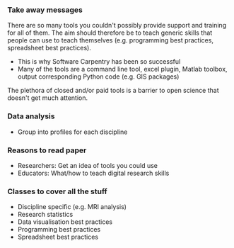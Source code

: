 ### Take away messages

There are so many tools you couldn't possibly provide support and training for all of them.
The aim should therefore be to teach generic skills that people can use to teach themselves
(e.g. programming best practices, spreadsheet best practices).  
* This is why Software Carpentry has been so successful  
* Many of the tools are a command line tool, excel plugin, Matlab toolbox, output corresponding Python code (e.g. GIS packages)

The plethora of closed and/or paid tools is a barrier to open science that doesn't get much attention.

### Data analysis

* Group into profiles for each discipline

### Reasons to read paper

* Researchers: Get an idea of tools you could use
* Educators: What/how to teach digital research skills

### Classes to cover all the stuff

* Discipline specific (e.g. MRI analysis)
* Research statistics
* Data visualisation best practices
* Programming best practices
* Spreadsheet best practices

